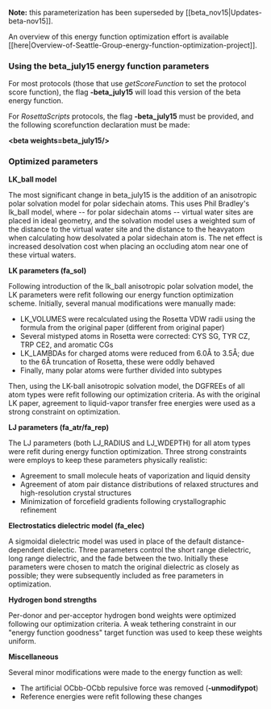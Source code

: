 **Note:** this parameterization has been superseded by [[beta_nov15|Updates-beta-nov15]].

An overview of this energy function optimization effort is available [[here|Overview-of-Seattle-Group-energy-function-optimization-project]].

### Using the beta_july15 energy function parameters

For most protocols (those that use _getScoreFunction_ to set the protocol score function), the flag **-beta_july15** will load this version of the beta energy function.

For _RosettaScripts_ protocols, the flag **-beta_july15** must be provided, and the following scorefunction declaration must be made:

**\<beta weights=beta_july15/\>**

### Optimized parameters 

**LK_ball model**

The most significant change in beta_july15 is the addition of an anisotropic polar solvation model for polar sidechain atoms.  This uses Phil Bradley's lk_ball model, where -- for polar sidechain atoms -- virtual water sites are placed in ideal geometry, and the solvation model uses a weighted sum of the distance to the virtual water site and the distance to the heavyatom when calculating how desolvated a polar sidechain atom is.  The net effect is increased desolvation cost when placing an occluding atom near one of these virtual waters.

**LK parameters (fa_sol)**

Following introduction of the lk_ball anisotropic polar solvation model, the LK parameters were refit following our energy function optimization scheme.  Initially, several manual modifications were manually made:
* LK_VOLUMES were recalculated using the Rosetta VDW radii using the formula from the original paper (different from original paper)
* Several mistyped atoms in Rosetta were corrected: CYS SG, TYR CZ, TRP CE2, and aromatic CGs
* LK_LAMBDAs for charged atoms were reduced from 6.0Å to 3.5Å; due to the 6Å truncation of Rosetta, these were oddly behaved
* Finally, many polar atoms were further divided into subtypes

Then, using the LK-ball anisotropic solvation model, the DGFREEs of all atom types were refit following our optimization criteria.  As with the original LK paper, agreement to liquid-vapor transfer free energies were used as a strong constraint on optimization.

**LJ parameters (fa_atr/fa_rep)**

The LJ parameters (both LJ_RADIUS and LJ_WDEPTH) for all atom types were refit during energy function optimization.  Three strong constraints were employs to keep these parameters physically realistic:
* Agreement to small molecule heats of vaporization and liquid density
* Agreement of atom pair distance distributions of relaxed structures and high-resolution crystal structures
* Minimization of forcefield gradients following crystallographic refinement

**Electrostatics dielectric model (fa_elec)**

A sigmoidal dielectric model was used in place of the default distance-dependent dielectic.  Three parameters control the short range dielectric, long range dielectric, and the fade between the two.  Initially these parameters were chosen to match the original dielectric as closely as possible; they were subsequently included as free parameters in optimization.

**Hydrogen bond strengths**

Per-donor and per-acceptor hydrogen bond weights were optimized following our optimization criteria.  A weak tethering constraint in our "energy function goodness" target function was used to keep these weights uniform.

**Miscellaneous**

Several minor modifications were made to the energy function as well:
* The artificial OCbb-OCbb repulsive force was removed (**-unmodifypot**)
* Reference energies were refit following these changes